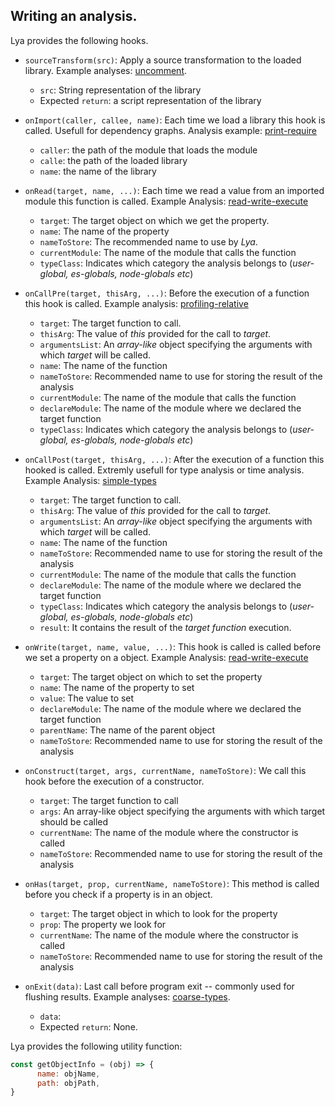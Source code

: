 
## Writing an analysis.

Lya provides the following hooks.

* `sourceTransform(src)`: Apply a source transformation to the loaded library. Example analyses: [uncomment](./src/uncomment.js).
  * `src`: String representation of the library
  * Expected `return`: a script representation of the library

* `onImport(caller, callee, name)`: Each time we load a library this hook is called. Usefull for dependency graphs. Analysis example: [print-require](./src/print-require.js)
  * `caller`: the path of the module that loads the module
  * `calle`: the path of the loaded library
  * `name`: the name of the library

* `onRead(target, name, ...)`: Each time we read a value from an imported module this function is called. Example Analysis:  [read-write-execute](./src/rwx.js)
  * `target`: The target object on which we get the property.
  * `name`: The name of the property
  * `nameToStore`: The recommended name to use by _Lya_.
  * `currentModule`: The name of the module that calls the function
  * `typeClass`: Indicates which category the analysis belongs to (_user-global, es-globals, node-globals etc_)

* `onCallPre(target, thisArg, ...)`: Before the execution of a function this hook is called. Example analysis: [profiling-relative](./src/profiling-relative.js)
  * `target`: The target function to call.
  * `thisArg`: The value of _this_ provided for the call to _target_.
  * `argumentsList`: An _array-like_ object specifying the arguments with which _target_ will be called.
  * `name`: The name of the function
  * `nameToStore`: Recommended name to use for storing the result of the analysis
  * `currentModule`: The name of the module that calls the function
  * `declareModule`: The name of the module where we declared the target function
  * `typeClass`: Indicates which category the analysis belongs to (_user-global, es-globals, node-globals etc_)

* `onCallPost(target, thisArg, ...)`: After the execution of a function this hooked is called. Extremly usefull for type analysis or time analysis. Example Analysis: [simple-types](./src/simple-types.js)
  * `target`: The target function to call.
  * `thisArg`: The value of _this_ provided for the call to _target_.
  * `argumentsList`: An _array-like_ object specifying the arguments with which _target_ will be called.
  * `name`: The name of the function
  * `nameToStore`: Recommended name to use for storing the result of the analysis
  * `currentModule`: The name of the module that calls the function
  * `declareModule`: The name of the module where we declared the target function
  * `typeClass`: Indicates which category the analysis belongs to (_user-global, es-globals, node-globals etc_)
  * `result`: It contains the result of the _target function_ execution.

* `onWrite(target, name, value, ...)`: This hook is called is called before we set a property on a object. Example Analysis: [read-write-execute](./src/rwx.js)
  * `target`: The target object on which to set the property
  * `name`: The name of the property to set
  * `value`: The value to set
  * `declareModule`: The name of the module where we declared the target function
  * `parentName`: The name of the parent object
  * `nameToStore`: Recommended name to use for storing the result of the analysis

* `onConstruct(target, args, currentName, nameToStore)`: We call this hook before the execution of a constructor.
  * `target`: The target function to call
  * `args`: An array-like object specifying the arguments with which target should be called
  * `currentName`: The name of the module where the constructor is called
  * `nameToStore`: Recommended name to use for storing the result of the analysis
  
* `onHas(target, prop, currentName, nameToStore)`: This method is called before you check if a property is in an object. 
  * `target`: The target object in which to look for the property
  * `prop`: The property we look for
  * `currentName`: The name of the module where the constructor is called
  * `nameToStore`: Recommended name to use for storing the result of the analysis

* `onExit(data)`: Last call before program exit -- commonly used for flushing results. Example analyses: [coarse-types](./src/coarse-types.js).
  * `data`: 
  * Expected `return`: None.
  
Lya provides the following utility function:

```JavaScript
const getObjectInfo = (obj) => {
      name: objName,
      path: objPath,
}
```
